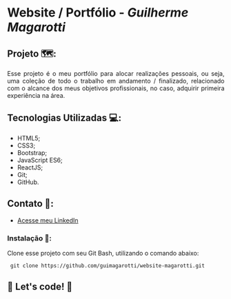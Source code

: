 # Website / Portfólio - *Guilherme Magarotti*

## Projeto 🗺️:
<div align="justify">
Esse projeto é o meu portfólio para alocar realizações pessoais, ou seja, uma coleção de todo o trabalho em andamento / finalizado, relacionado com o alcance dos meus objetivos profissionais, no caso, adquirir primeira experiência na área.
</div>

## Tecnologias Utilizadas 💻: 

- HTML5;
- CSS3;
- Bootstrap;
- JavaScript ES6;
- ReactJS;
- Git;
- GitHub.

## Contato 💬:
- [Acesse meu LinkedIn](https://www.linkedin.com/in/guilherme-cambi-magarotti-16177522b/)

### Instalação 🔌:
Clone esse projeto com seu Git Bash, utilizando o comando abaixo:
        
     git clone https://github.com/guimagarotti/website-magarotti.git

## 🚀 Let's code! 🚀
